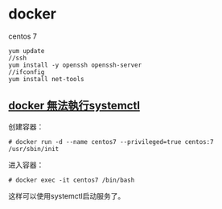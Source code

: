 # docker 
centos 7 
```
yum update
//ssh
yum install -y openssh openssh-server
//ifconfig
yum install net-tools   
```
## [docker 無法執行systemctl](https://blog.51cto.com/lizhenliang/1975466) 
创建容器：
```
# docker run -d --name centos7 --privileged=true centos:7 /usr/sbin/init
```
进入容器：
```
# docker exec -it centos7 /bin/bash
```
这样可以使用systemctl启动服务了。